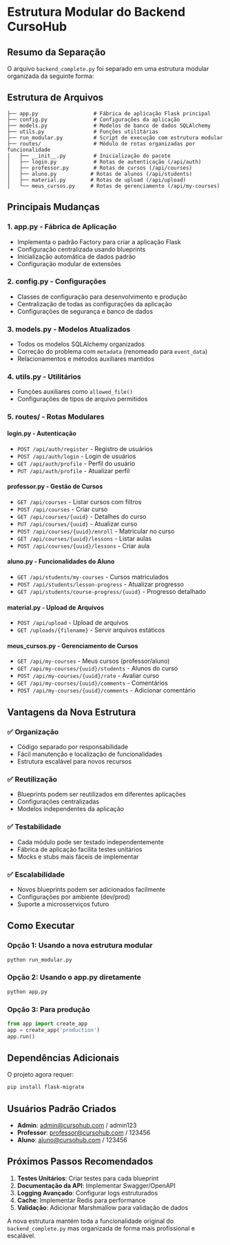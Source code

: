 # Estrutura Modular do Backend CursoHub

## Resumo da Separação

O arquivo `backend_complete.py` foi separado em uma estrutura modular organizada da seguinte forma:

## Estrutura de Arquivos

```
├── app.py                  # Fábrica de aplicação Flask principal
├── config.py               # Configurações da aplicação
├── models.py               # Modelos de banco de dados SQLAlchemy
├── utils.py                # Funções utilitárias
├── run_modular.py          # Script de execução com estrutura modular
├── routes/                 # Módulo de rotas organizadas por funcionalidade
│   ├── __init__.py         # Inicialização do pacote
│   ├── login.py            # Rotas de autenticação (/api/auth)
│   ├── professor.py        # Rotas de cursos (/api/courses)  
│   ├── aluno.py           # Rotas de alunos (/api/students)
│   ├── material.py        # Rotas de upload (/api/upload)
│   └── meus_cursos.py     # Rotas de gerenciamento (/api/my-courses)
```

## Principais Mudanças

### 1. **app.py** - Fábrica de Aplicação
- Implementa o padrão Factory para criar a aplicação Flask
- Configuração centralizada usando blueprints
- Inicialização automática de dados padrão
- Configuração modular de extensões

### 2. **config.py** - Configurações
- Classes de configuração para desenvolvimento e produção
- Centralização de todas as configurações da aplicação
- Configurações de segurança e banco de dados

### 3. **models.py** - Modelos Atualizados
- Todos os modelos SQLAlchemy organizados
- Correção do problema com `metadata` (renomeado para `event_data`)
- Relacionamentos e métodos auxiliares mantidos

### 4. **utils.py** - Utilitários
- Funções auxiliares como `allowed_file()`
- Configurações de tipos de arquivo permitidos

### 5. **routes/** - Rotas Modulares

#### **login.py** - Autenticação
- `POST /api/auth/register` - Registro de usuários
- `POST /api/auth/login` - Login de usuários  
- `GET /api/auth/profile` - Perfil do usuário
- `PUT /api/auth/profile` - Atualizar perfil

#### **professor.py** - Gestão de Cursos
- `GET /api/courses` - Listar cursos com filtros
- `POST /api/courses` - Criar curso
- `GET /api/courses/{uuid}` - Detalhes do curso
- `PUT /api/courses/{uuid}` - Atualizar curso
- `POST /api/courses/{uuid}/enroll` - Matricular no curso
- `GET /api/courses/{uuid}/lessons` - Listar aulas
- `POST /api/courses/{uuid}/lessons` - Criar aula

#### **aluno.py** - Funcionalidades do Aluno
- `GET /api/students/my-courses` - Cursos matriculados
- `POST /api/students/lesson-progress` - Atualizar progresso
- `GET /api/students/course-progress/{uuid}` - Progresso detalhado

#### **material.py** - Upload de Arquivos
- `POST /api/upload` - Upload de arquivos
- `GET /uploads/{filename}` - Servir arquivos estáticos

#### **meus_cursos.py** - Gerenciamento de Cursos
- `GET /api/my-courses` - Meus cursos (professor/aluno)
- `GET /api/my-courses/{uuid}/students` - Alunos do curso
- `POST /api/my-courses/{uuid}/rate` - Avaliar curso
- `GET /api/my-courses/{uuid}/comments` - Comentários
- `POST /api/my-courses/{uuid}/comments` - Adicionar comentário

## Vantagens da Nova Estrutura

### ✅ **Organização**
- Código separado por responsabilidade
- Fácil manutenção e localização de funcionalidades
- Estrutura escalável para novos recursos

### ✅ **Reutilização**
- Blueprints podem ser reutilizados em diferentes aplicações
- Configurações centralizadas
- Modelos independentes da aplicação

### ✅ **Testabilidade**
- Cada módulo pode ser testado independentemente
- Fábrica de aplicação facilita testes unitários
- Mocks e stubs mais fáceis de implementar

### ✅ **Escalabilidade**
- Novos blueprints podem ser adicionados facilmente
- Configurações por ambiente (dev/prod)
- Suporte a microsserviços futuro

## Como Executar

### Opção 1: Usando a nova estrutura modular
```bash
python run_modular.py
```

### Opção 2: Usando o app.py diretamente
```bash
python app.py
```

### Opção 3: Para produção
```python
from app import create_app
app = create_app('production')
app.run()
```

## Dependências Adicionais

O projeto agora requer:
```bash
pip install flask-migrate
```

## Usuários Padrão Criados

- **Admin**: admin@cursohub.com / admin123
- **Professor**: professor@cursohub.com / 123456  
- **Aluno**: aluno@cursohub.com / 123456

## Próximos Passos Recomendados

1. **Testes Unitários**: Criar testes para cada blueprint
2. **Documentação da API**: Implementar Swagger/OpenAPI
3. **Logging Avançado**: Configurar logs estruturados
4. **Cache**: Implementar Redis para performance
5. **Validação**: Adicionar Marshmallow para validação de dados

A nova estrutura mantém toda a funcionalidade original do `backend_complete.py` mas organizada de forma mais profissional e escalável.
